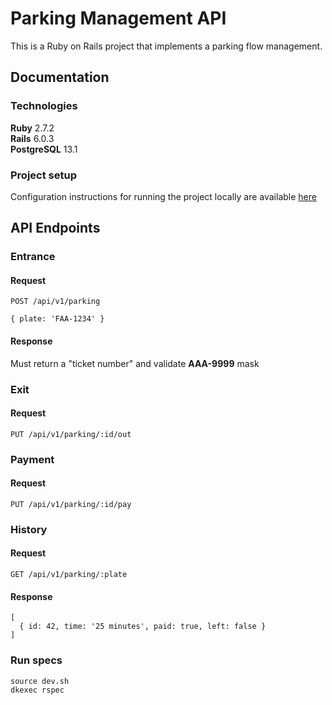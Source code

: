 # Parking Management API

This is a Ruby on Rails project that implements a parking flow management.

## Documentation

### Technologies

**Ruby** 2.7.2 \
**Rails** 6.0.3 \
**PostgreSQL** 13.1


### Project setup
Configuration instructions for running the project locally are available [here](INSTALL.md)

## API Endpoints

### Entrance

#### Request
```
POST /api/v1/parking

{ plate: 'FAA-1234' }
```
#### Response
Must return a "ticket number" and validate **AAA-9999** mask

### Exit

#### Request
```
PUT /api/v1/parking/:id/out
```

### Payment

#### Request
```
PUT /api/v1/parking/:id/pay
```

### History

#### Request
```
GET /api/v1/parking/:plate
```
#### Response
```
[
  { id: 42, time: '25 minutes', paid: true, left: false }
]
```
### Run specs
```
source dev.sh
dkexec rspec
```
